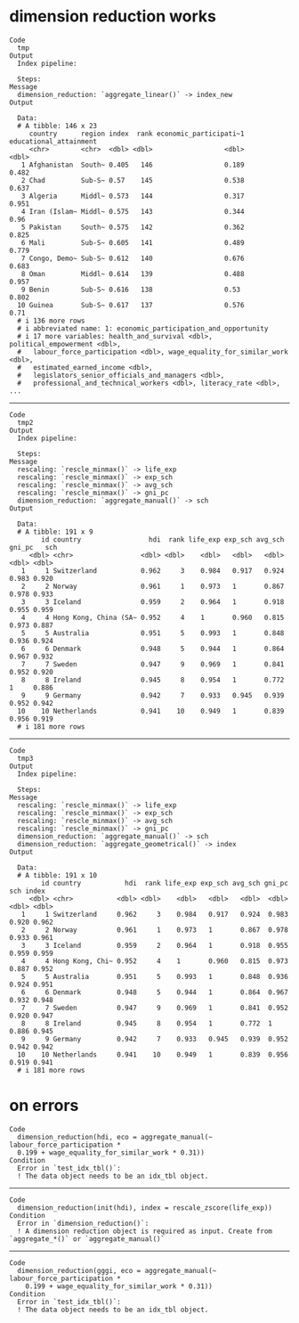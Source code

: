 # dimension reduction works

    Code
      tmp
    Output
      Index pipeline: 
      
      Steps: 
    Message
      dimension_reduction: `aggregate_linear()` -> index_new
    Output
      
      Data: 
      # A tibble: 146 x 23
         country      region index  rank economic_participati~1 educational_attainment
         <chr>        <chr>  <dbl> <dbl>                  <dbl>                  <dbl>
       1 Afghanistan  South~ 0.405   146                  0.189                  0.482
       2 Chad         Sub-S~ 0.57    145                  0.538                  0.637
       3 Algeria      Middl~ 0.573   144                  0.317                  0.951
       4 Iran (Islam~ Middl~ 0.575   143                  0.344                  0.96 
       5 Pakistan     South~ 0.575   142                  0.362                  0.825
       6 Mali         Sub-S~ 0.605   141                  0.489                  0.779
       7 Congo, Demo~ Sub-S~ 0.612   140                  0.676                  0.683
       8 Oman         Middl~ 0.614   139                  0.488                  0.957
       9 Benin        Sub-S~ 0.616   138                  0.53                   0.802
      10 Guinea       Sub-S~ 0.617   137                  0.576                  0.71 
      # i 136 more rows
      # i abbreviated name: 1: economic_participation_and_opportunity
      # i 17 more variables: health_and_survival <dbl>, political_empowerment <dbl>,
      #   labour_force_participation <dbl>, wage_equality_for_similar_work <dbl>,
      #   estimated_earned_income <dbl>,
      #   legislators_senior_officials_and_managers <dbl>,
      #   professional_and_technical_workers <dbl>, literacy_rate <dbl>, ...

---

    Code
      tmp2
    Output
      Index pipeline: 
      
      Steps: 
    Message
      rescaling: `rescle_minmax()` -> life_exp
      rescaling: `rescle_minmax()` -> exp_sch
      rescaling: `rescle_minmax()` -> avg_sch
      rescaling: `rescle_minmax()` -> gni_pc
      dimension_reduction: `aggregate_manual()` -> sch
    Output
      
      Data: 
      # A tibble: 191 x 9
            id country                 hdi  rank life_exp exp_sch avg_sch gni_pc   sch
         <dbl> <chr>                 <dbl> <dbl>    <dbl>   <dbl>   <dbl>  <dbl> <dbl>
       1     1 Switzerland           0.962     3    0.984   0.917   0.924  0.983 0.920
       2     2 Norway                0.961     1    0.973   1       0.867  0.978 0.933
       3     3 Iceland               0.959     2    0.964   1       0.918  0.955 0.959
       4     4 Hong Kong, China (SA~ 0.952     4    1       0.960   0.815  0.973 0.887
       5     5 Australia             0.951     5    0.993   1       0.848  0.936 0.924
       6     6 Denmark               0.948     5    0.944   1       0.864  0.967 0.932
       7     7 Sweden                0.947     9    0.969   1       0.841  0.952 0.920
       8     8 Ireland               0.945     8    0.954   1       0.772  1     0.886
       9     9 Germany               0.942     7    0.933   0.945   0.939  0.952 0.942
      10    10 Netherlands           0.941    10    0.949   1       0.839  0.956 0.919
      # i 181 more rows

---

    Code
      tmp3
    Output
      Index pipeline: 
      
      Steps: 
    Message
      rescaling: `rescle_minmax()` -> life_exp
      rescaling: `rescle_minmax()` -> exp_sch
      rescaling: `rescle_minmax()` -> avg_sch
      rescaling: `rescle_minmax()` -> gni_pc
      dimension_reduction: `aggregate_manual()` -> sch
      dimension_reduction: `aggregate_geometrical()` -> index
    Output
      
      Data: 
      # A tibble: 191 x 10
            id country           hdi  rank life_exp exp_sch avg_sch gni_pc   sch index
         <dbl> <chr>           <dbl> <dbl>    <dbl>   <dbl>   <dbl>  <dbl> <dbl> <dbl>
       1     1 Switzerland     0.962     3    0.984   0.917   0.924  0.983 0.920 0.962
       2     2 Norway          0.961     1    0.973   1       0.867  0.978 0.933 0.961
       3     3 Iceland         0.959     2    0.964   1       0.918  0.955 0.959 0.959
       4     4 Hong Kong, Chi~ 0.952     4    1       0.960   0.815  0.973 0.887 0.952
       5     5 Australia       0.951     5    0.993   1       0.848  0.936 0.924 0.951
       6     6 Denmark         0.948     5    0.944   1       0.864  0.967 0.932 0.948
       7     7 Sweden          0.947     9    0.969   1       0.841  0.952 0.920 0.947
       8     8 Ireland         0.945     8    0.954   1       0.772  1     0.886 0.945
       9     9 Germany         0.942     7    0.933   0.945   0.939  0.952 0.942 0.942
      10    10 Netherlands     0.941    10    0.949   1       0.839  0.956 0.919 0.941
      # i 181 more rows

# on errors

    Code
      dimension_reduction(hdi, eco = aggregate_manual(~ labour_force_participation *
      0.199 + wage_equality_for_similar_work * 0.31))
    Condition
      Error in `test_idx_tbl()`:
      ! The data object needs to be an idx_tbl object.

---

    Code
      dimension_reduction(init(hdi), index = rescale_zscore(life_exp))
    Condition
      Error in `dimension_reduction()`:
      ! A dimension reduction object is required as input. Create from `aggregate_*()` or `aggregate_manual()`

---

    Code
      dimension_reduction(gggi, eco = aggregate_manual(~ labour_force_participation *
        0.199 + wage_equality_for_similar_work * 0.31))
    Condition
      Error in `test_idx_tbl()`:
      ! The data object needs to be an idx_tbl object.

